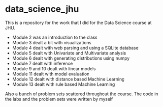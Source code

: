 # data_science_jhu

This is a repository for the work that I did for the Data Science course at JHU. 

- Module 2 was an introduction to the class
- Module 3 dealt a bit with visualizations
- Module 4 dealt with web parsing and using a SQLite database
- Module 5 dealt with Univariate and Multivariate analysis
- Module 6 dealt with generating distributions using numpy
- Module 7 dealt with inference
- Module 9 and 10 dealt with linear models
- Module 11 dealt with model evaluation
- Module 12 dealt with distance based Machine Learning
- Module 13 dealt with rule based Machine Learning

Also a bunch of problem sets scattered throughout the course. The code in the labs and the problem sets were written by myself
